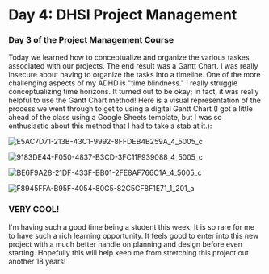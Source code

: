 # Day 4: DHSI Project Management #

### Day 3 of the Project Management Course ###

Today we learned how to conceptualize and organize the various taskes associated with our projects. The end result was a Gantt Chart. I was really insecure about having to organize the tasks into a timeline. One of the more challenging aspects of my ADHD is "time blindness." I really struggle conceptualizing time horizons. It turned out to be okay; in fact, it was really helpful to use the Gantt Chart method! Here is a visual representation of the process we went through to get to using a digital Gantt Chart (I got a little ahead of the class using a Google Sheets template, but I was so enthusiastic about this method that I had to take a stab at it.):

![E5AC7D71-213B-43C1-9992-8FFDEB4B259A_4_5005_c](https://github.com/user-attachments/assets/33410a31-6b4c-4448-9414-b19fe0b52d72)

![9183DE44-F050-4837-B3CD-3FC11F939088_4_5005_c](https://github.com/user-attachments/assets/37c0d024-256f-448d-a437-fefc6bce1402)

![BE6F9A28-21DF-433F-BB01-2FE8AF766C1A_4_5005_c](https://github.com/user-attachments/assets/b70ccdef-89e2-4bc0-b290-822c558d6345)

![F8945FFA-B95F-4054-80C5-82C5CF8F1E71_1_201_a](https://github.com/user-attachments/assets/03add3cc-0be3-4522-954f-e0084a20073c)

### VERY COOL! ### 

I'm having such a good time being a student this week. It is so rare for me to have such a rich learning opportunity. It feels good to enter into this new project with a much better handle on planning and design before even starting. Hopefully this will help keep me from stretching this project out another 18 years! 
